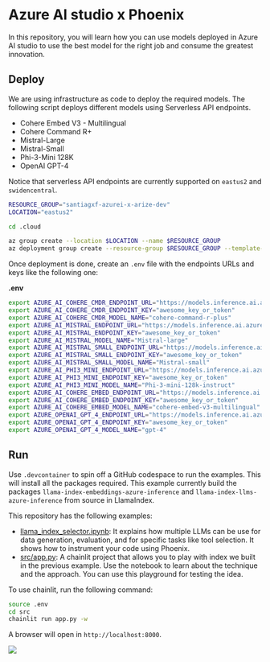 # Azure AI studio x Phoenix

In this repository, you will learn how you can use models deployed in Azure AI studio to use the best model for the right job and consume the greatest innovation.

## Deploy

We are using infrastructure as code to deploy the required models. The following script deploys different models using Serverless API endpoints. 

* Cohere Embed V3 - Multilingual
* Cohere Command R+
* Mistral-Large
* Mistral-Small
* Phi-3-Mini 128K
* OpenAI GPT-4

Notice that serverless API endpoints are currently supported on `eastus2` and `swidencentral`.

```bash
RESOURCE_GROUP="santiagxf-azurei-x-arize-dev"
LOCATION="eastus2" 

cd .cloud

az group create --location $LOCATION --name $RESOURCE_GROUP
az deployment group create --resource-group $RESOURCE_GROUP --template-file deploy.bicep
```

Once deployment is done, create an `.env` file with the endpoints URLs and keys like the following one:

__.env__

```bash
export AZURE_AI_COHERE_CMDR_ENDPOINT_URL="https://models.inference.ai.azure.com"
export AZURE_AI_COHERE_CMDR_ENDPOINT_KEY="awesome_key_or_token"
export AZURE_AI_COHERE_CMDR_MODEL_NAME="cohere-command-r-plus"
export AZURE_AI_MISTRAL_ENDPOINT_URL="https://models.inference.ai.azure.com"
export AZURE_AI_MISTRAL_ENDPOINT_KEY="awesome_key_or_token"
export AZURE_AI_MISTRAL_MODEL_NAME="Mistral-large"
export AZURE_AI_MISTRAL_SMALL_ENDPOINT_URL="https://models.inference.ai.azure.com"
export AZURE_AI_MISTRAL_SMALL_ENDPOINT_KEY="awesome_key_or_token"
export AZURE_AI_MISTRAL_SMALL_MODEL_NAME="Mistral-small"
export AZURE_AI_PHI3_MINI_ENDPOINT_URL="https://models.inference.ai.azure.com"
export AZURE_AI_PHI3_MINI_ENDPOINT_KEY="awesome_key_or_token"
export AZURE_AI_PHI3_MINI_MODEL_NAME="Phi-3-mini-128k-instruct"
export AZURE_AI_COHERE_EMBED_ENDPOINT_URL="https://models.inference.ai.azure.com"
export AZURE_AI_COHERE_EMBED_ENDPOINT_KEY="awesome_key_or_token"
export AZURE_AI_COHERE_EMBED_MODEL_NAME="cohere-embed-v3-multilingual"
export AZURE_OPENAI_GPT_4_ENDPOINT_URL="https://models.inference.ai.azure.com"
export AZURE_OPENAI_GPT_4_ENDPOINT_KEY="awesome_key_or_token"
export AZURE_OPENAI_GPT_4_MODEL_NAME="gpt-4"
```

## Run

Use `.devcontainer` to spin off a GitHub codespace to run the examples. This will install all the packages required. This example currently build the packages `llama-index-embeddings-azure-inference` and `llama-index-llms-azure-inference` from source in LlamaIndex.

This repository has the following examples:

* [llama_index_selector.ipynb](llama_index_selector.ipynb): It explains how multiple LLMs can be use for data generation, evaluation, and for specific tasks like tool selection. It shows how to instrument your code using Phoenix.
* [src/app.py](src/app.py): A chainlit project that allows you to play with index we built in the previous example. Use the notebook to learn about the technique and the approach. You can use this playground for testing the idea.

To use chainlit, run the following command:

```bash
source .env
cd src
chainlit run app.py -w
```

A browser will open in `http://localhost:8000`.

![](docs/chainlit.gif)
